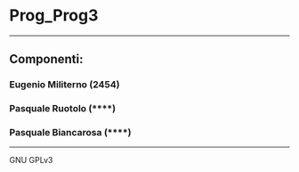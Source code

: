 # Prog_Prog3
***
## Componenti:
### Eugenio Militerno (2454)
### Pasquale Ruotolo (****)
### Pasquale Biancarosa (****)
***
GNU GPLv3
